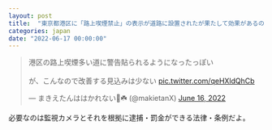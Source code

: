 ```yaml
---
layout: post
title:  "東京都港区に「路上喫煙禁止」の表示が道路に設置されたが果たして効果があるのだろうか？"
categories: japan
date: "2022-06-17 00:00:00"
---
```


<blockquote class="twitter-tweet tw-align-center"><p lang="ja" dir="ltr">港区の路上喫煙多い道に警告貼られるようになったっぽい<br><br>が、こんなので改善する見込みは少ない <a href="https://t.co/qeHXldQhCb">pic.twitter.com/qeHXldQhCb</a></p>&mdash; まきえたんははかれない🥦☘️ (@makietanX) <a href="https://twitter.com/makietanX/status/1537441833369776132?ref_src=twsrc%5Etfw">June 16, 2022</a></blockquote> <script async src="https://platform.twitter.com/widgets.js" charset="utf-8"></script>

必要なのは監視カメラとそれを根拠に逮捕・罰金ができる法律・条例だよ。

